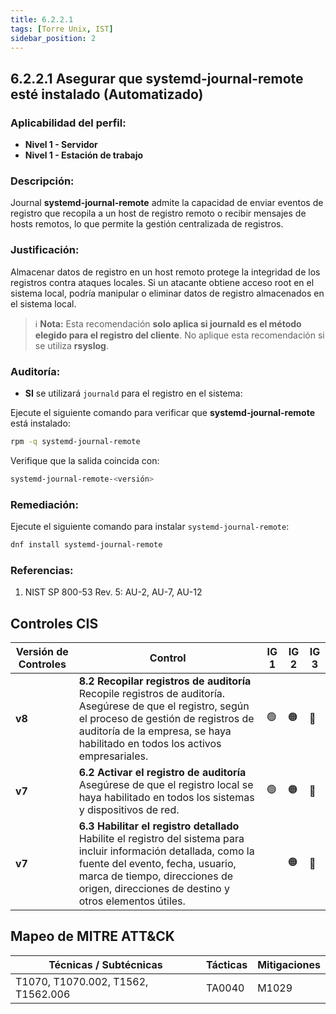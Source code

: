 ```yaml
---
title: 6.2.2.1
tags: [Torre Unix, IST]
sidebar_position: 2
---
```

## 6.2.2.1 Asegurar que systemd-journal-remote esté instalado (Automatizado)

### Aplicabilidad del perfil:
- **Nivel 1 - Servidor**
- **Nivel 1 - Estación de trabajo**

### Descripción:
Journal **systemd-journal-remote** admite la capacidad de enviar eventos de registro que recopila a un host de registro remoto o recibir mensajes de hosts remotos, lo que permite la gestión centralizada de registros.

### Justificación:
Almacenar datos de registro en un host remoto protege la integridad de los registros contra ataques locales. Si un atacante obtiene acceso root en el sistema local, podría manipular o eliminar datos de registro almacenados en el sistema local.

> ℹ **Nota:** Esta recomendación **solo aplica si journald es el método elegido para el registro del cliente**. No aplique esta recomendación si se utiliza **rsyslog**.

### Auditoría:
- **SI** se utilizará `journald` para el registro en el sistema:
  
Ejecute el siguiente comando para verificar que **systemd-journal-remote** está instalado:

```bash
rpm -q systemd-journal-remote
```

Verifique que la salida coincida con:

```bash
systemd-journal-remote-<versión>
```

### Remediación:
Ejecute el siguiente comando para instalar `systemd-journal-remote`:

```bash
dnf install systemd-journal-remote
```

### Referencias:
1. NIST SP 800-53 Rev. 5: AU-2, AU-7, AU-12

## Controles CIS

| Versión de Controles | Control | IG 1 | IG 2 | IG 3 |
|----------------------|---------|------|------|------|
| **v8** | **8.2 Recopilar registros de auditoría**  Recopile registros de auditoría. Asegúrese de que el registro, según el proceso de gestión de registros de auditoría de la empresa, se haya habilitado en todos los activos empresariales. | 🟢 | 🟠 | 🔵 |
| **v7** | **6.2 Activar el registro de auditoría**  Asegúrese de que el registro local se haya habilitado en todos los sistemas y dispositivos de red. | 🟢 | 🟠 | 🔵 |
| **v7** | **6.3 Habilitar el registro detallado**  Habilite el registro del sistema para incluir información detallada, como la fuente del evento, fecha, usuario, marca de tiempo, direcciones de origen, direcciones de destino y otros elementos útiles. |  | 🟠 | 🔵 |

## Mapeo de MITRE ATT&CK

| Técnicas / Subtécnicas | Tácticas | Mitigaciones |
|------------------------|---------|-------------|
| T1070, T1070.002, T1562, T1562.006 | TA0040 | M1029 |

